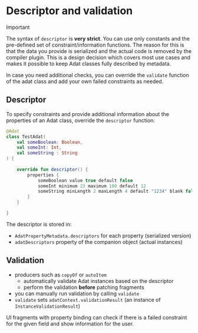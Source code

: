 # Descriptor and validation

> [!IMPORTANT]
>
> The syntax of `descriptor` is **very strict**. You can use only constants and the pre-defined set of
> constraint/information functions. The reason for this is that the data you provide is
> serialized and the actual code is removed by the compiler plugin. This is a design decision
> which covers most use cases and makes it possible to keep Adat classes fully described by
> metadata.
>
> In case you need additional checks, you can override the `validate` function of the adat class
> and add your own failed constraints as needed.
>

## Descriptor

To specify constraints and provide additional information about the properties of an Adat class,
override the `descriptor` function:

```kotlin
@Adat
class TestAdat(
    val someBoolean: Boolean,
    val someInt: Int,
    val someString : String
) {
    
    override fun descriptor() {
        properties {
            someBoolean value true default false
            someInt minimum 23 maximum 100 default 12
            someString minLength 2 maxLength 4 default "1234" blank false pattern "[0-9]*" secret true
        }
    }

}
```

The descriptor is stored in:

* `AdatPropertyMetadata.descriptors` for each property (serialized version)
* `adatDescriptors` property of the companion object (actual instances)

## Validation

* producers such as `copyOf` or `autoItem`
  * automatically validate Adat instances based on the descriptor
  * perform the validation **before** patching fragments
* you can manually run validation by calling `validate`
* `validate` sets `adatContext.validationResult` (an instance of `InstanceValidationResult`)

UI fragments with property binding can check if there is a failed constraint for the given field and
show information for the user.